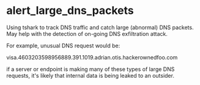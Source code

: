 # alert_large_dns_packets
Using tshark to track DNS traffic and catch large (abnormal) DNS packets. 
May help with the detection of on-going DNS exfiltration attack.

For example, unusual DNS request would be:

visa.4603203598956889.391.1019.adrian.otis.hackerownedfoo.com

if a server or endpoint is making many of these types of large DNS requests, it's likely that internal data is being leaked to an outsider.
